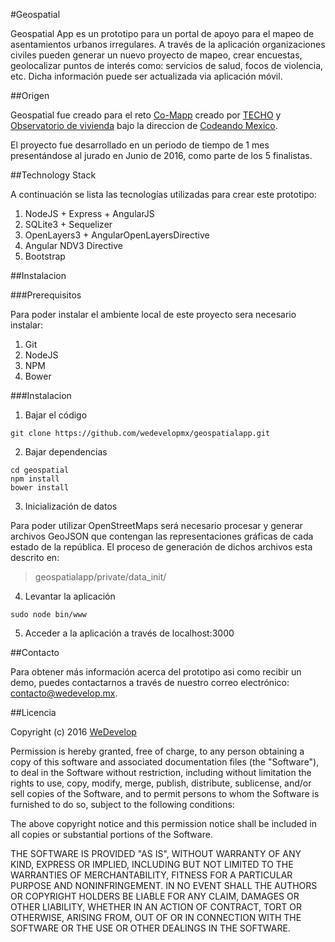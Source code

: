 #Geospatial

Geospatial App es un prototipo para un portal de apoyo para el mapeo de asentamientos urbanos irregulares. A través de la aplicación organizaciones civiles pueden generar un nuevo proyecto de mapeo, crear encuestas, geolocalizar puntos de interés como: servicios de salud, focos de violencia, etc. Dicha información puede ser actualizada via aplicación móvil.

##Origen

Geospatial fue creado para el reto [Co-Mapp](https://codeandomexico.org/retos/150-reto-co-mapp) creado por [TECHO](https://www.facebook.com/TECHOmexico/) y [Observatorio de vivienda](https://www.facebook.com/observatoriodelderechoalavivienda/) bajo la direccion de [Codeando Mexico](https://codeandomexico.org).

El proyecto fue desarrollado en un periodo de tiempo de 1 mes presentándose al jurado en Junio de 2016, como parte de los 5 finalistas.  

##Technology Stack

A continuación se lista las tecnologías utilizadas para crear este prototipo:

1. NodeJS + Express + AngularJS
2. SQLite3 + Sequelizer
3. OpenLayers3 + AngularOpenLayersDirective
4. Angular NDV3 Directive
5. Bootstrap

##Instalacion

###Prerequisitos

Para poder instalar el ambiente local de este proyecto sera necesario instalar:

1. Git
2. NodeJS
3. NPM
4. Bower 


###Instalacion

1. Bajar el código

```
git clone https://github.com/wedevelopmx/geospatialapp.git
```

2. Bajar dependencias

```
cd geospatial
npm install
bower install
```

3. Inicialización de datos

Para poder utilizar OpenStreetMaps será necesario procesar y generar archivos GeoJSON que contengan las representaciones gráficas de cada estado de la república. El proceso de generación de dichos archivos esta descrito en:  

>geospatialapp/private/data_init/


4. Levantar la aplicación

```
sudo node bin/www
```

5. Acceder a la aplicación a través de localhost:3000

##Contacto

Para obtener más información acerca del prototipo asi como recibir un demo, puedes contactarnos a través de nuestro correo electrónico: contacto@wedevelop.mx.

##Licencia

Copyright (c) 2016 [WeDevelop](http://wedevelop.mx/ "WeDevelop")

Permission is hereby granted, free of charge, to any person obtaining a copy of this software and associated documentation files (the "Software"), to deal in the Software without restriction, including without limitation the rights to use, copy, modify, merge, publish, distribute, sublicense, and/or sell copies of the Software, and to permit persons to whom the Software is furnished to do so, subject to the following conditions:

The above copyright notice and this permission notice shall be included in all copies or substantial portions of the Software.

THE SOFTWARE IS PROVIDED "AS IS", WITHOUT WARRANTY OF ANY KIND, EXPRESS OR IMPLIED, INCLUDING BUT NOT LIMITED TO THE WARRANTIES OF MERCHANTABILITY, FITNESS FOR A PARTICULAR PURPOSE AND NONINFRINGEMENT. IN NO EVENT SHALL THE AUTHORS OR COPYRIGHT HOLDERS BE LIABLE FOR ANY CLAIM, DAMAGES OR OTHER LIABILITY, WHETHER IN AN ACTION OF CONTRACT, TORT OR OTHERWISE, ARISING FROM, OUT OF OR IN CONNECTION WITH THE SOFTWARE OR THE USE OR OTHER DEALINGS IN THE SOFTWARE.
